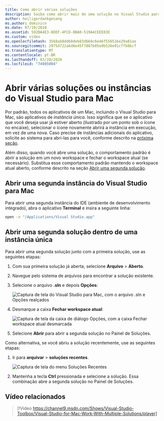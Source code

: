 ```yaml
---
title: Como abrir várias soluções
description: Saiba como abrir mais de uma solução no Visual Studio para Mac e como abrir mais de uma instância do aplicativo.
author: heiligerdankgesang
ms.author: dominicn
ms.date: 07/19/2018
ms.assetid: 592BA4E3-8DEF-4FCD-8BA0-519A4CEEE03E
ms.custom: video
ms.openlocfilehash: 3568ab8dd68deb83d668c6e46f556516e29a81ae
ms.sourcegitcommit: 2975d722a6d6e45f7887b05e9b526e91cffb0bcf
ms.translationtype: MT
ms.contentlocale: pt-BR
ms.lasthandoff: 03/20/2020
ms.locfileid: "74985004"
---
```

# <a name="open-multiple-solutions-or-instances-of-visual-studio-for-mac"></a>Abrir várias soluções ou instâncias do Visual Studio para Mac

Por padrão, todos os aplicativos de um Mac, incluindo o Visual Studio para Mac, são aplicativos de _instância única_. Isso significa que se o aplicativo que você deseja usar já estiver aberto (ilustrado por um ponto sob o ícone no encaixe), selecionar o ícone novamente abrirá a instância em execução, em vez de uma nova. Caso precise de instâncias adicionais do aplicativo, solicite ao sistema para abri-las para você, conforme descrito na [próxima seção](#open-a-second-instance-of-visual-studio-for-mac).

Além disso, quando você abre uma solução, o comportamento padrão é abrir a solução em um novo workspace e fechar o workspace atual (se necessário). Substitua esse comportamento padrão mantendo o workspace atual aberto, conforme descrito na seção [Abrir uma segunda solução](#open-a-second-solution-inside-a-single-instance).

## <a name="open-a-second-instance-of-visual-studio-for-mac"></a>Abrir uma segunda instância do Visual Studio para Mac

Para abrir uma segunda instância do IDE (ambiente de desenvolvimento integrado), abra o aplicativo **Terminal** e insira a seguinte linha:

```bash
open -n "/Applications/Visual Studio.app"
```

## <a name="open-a-second-solution-inside-a-single-instance"></a>Abrir uma segunda solução dentro de uma instância única

Para abrir uma segunda solução junto com a primeira solução, use as seguintes etapas:

1. Com sua primeira solução já aberta, selecione **Arquivo** > **Aberto**.
2. Navegue pelo sistema de arquivos para encontrar a solução existente.
3. Selecione o arquivo **.sln** e depois **Opções**:

    ![Captura de tela do Visual Studio para Mac, com o arquivo .sln e Opções realçados](media/open-multiple-solutions-image3.png)

4. Desmarque a caixa **Fechar workspace atual**:

    ![Captura de tela da caixa de diálogo Opções, com a caixa Fechar workspace atual desmarcada](media/open-multiple-solutions-image1.png)

5. Selecione **Abrir** para abrir a segunda solução no Painel de Soluções.

Como alternativa, se você abriu a solução recentemente, use as seguintes etapas:

1. Ir para **arquivar** > **soluções recentes**.

    ![Captura de tela do menu Soluções Recentes](media/open-multiple-solutions-image2.png)

1. Mantenha a tecla **Ctrl** pressionada e selecione a solução. Essa combinação abre a segunda solução no Painel de Soluções.

## <a name="related-video"></a>Vídeo relacionados

> [!Video https://channel9.msdn.com/Shows/Visual-Studio-Toolbox/Visual-Studio-for-Mac-Work-With-Multiple-Solutions/player]
